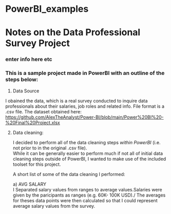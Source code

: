 # PowerBI_examples



# Notes on the Data Professional Survey Project
### enter info here etc

### This is a sample project made in PowerBI with an outline of the steps below:
1) Data Source
   
  I obained the data, which is a real survey conducted to inquire data professionals about their salaries, job roles
  and related info. File format is a .csv file.
  The dataset obtained here: 
  https://github.com/AlexTheAnalyst/Power-BI/blob/main/Power%20BI%20-%20Final%20Project.xlsx 

2) <d>Data cleaning:</d>
  
   I decided to perform all of the data cleaning steps _within PowerBI_ (i.e. not prior to in the original .csv file). \
   While it can be generally easier to perform much if not all of initial data cleaning steps outside of PowerBI,
   I wanted to make use  of the included toolset for this project.

   A short list of some of the data cleaning I performed:
   
      a) AVG SALARY\
            I Separated salary values from ranges to average values.Salaries were
            given by the paricipants as ranges (e.g. 60K- 100K USD)./ The averages for theses data points were
            then calculated so that I could represent average salary values from the survey.
   


